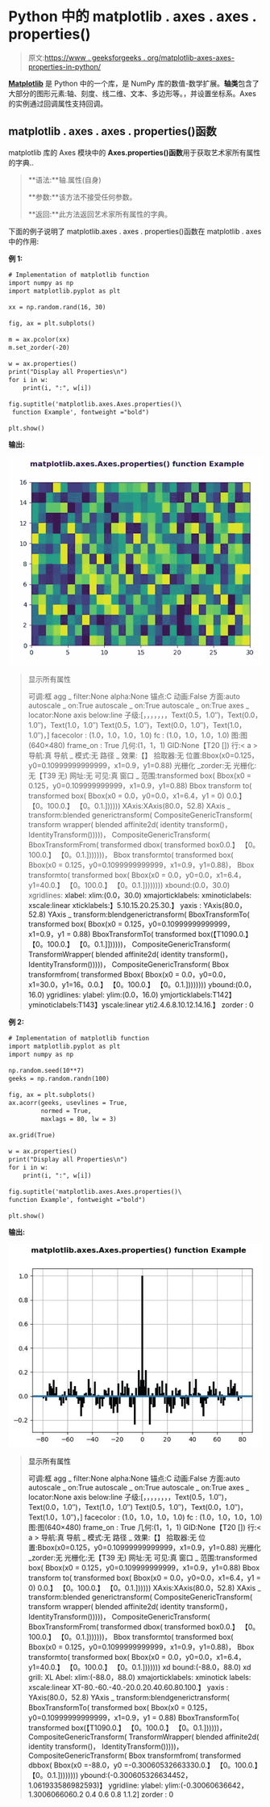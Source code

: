# Python 中的 matplotlib . axes . axes . properties()

> 原文:[https://www . geeksforgeeks . org/matplotlib-axes-axes-properties-in-python/](https://www.geeksforgeeks.org/matplotlib-axes-axes-properties-in-python/)

**[Matplotlib](https://www.geeksforgeeks.org/python-introduction-matplotlib/)** 是 Python 中的一个库，是 NumPy 库的数值-数学扩展。**轴类**包含了大部分的图形元素:轴、刻度、线二维、文本、多边形等。，并设置坐标系。Axes 的实例通过回调属性支持回调。

## matplotlib . axes . axes . properties()函数

matplotlib 库的 Axes 模块中的 **Axes.properties()函数**用于获取艺术家所有属性的字典..

> **语法:**轴.属性(自身)
> 
> **参数:**该方法不接受任何参数。
> 
> **返回:**此方法返回艺术家所有属性的字典。

下面的例子说明了 matplotlib.axes . axes . properties()函数在 matplotlib . axes 中的作用:

**例 1:**

```
# Implementation of matplotlib function 
import numpy as np 
import matplotlib.pyplot as plt 

xx = np.random.rand(16, 30) 

fig, ax = plt.subplots() 

m = ax.pcolor(xx) 
m.set_zorder(-20)

w = ax.properties()
print("Display all Properties\n")
for i in w:
    print(i, ":", w[i])

fig.suptitle('matplotlib.axes.Axes.properties()\
 function Example', fontweight ="bold") 

plt.show() 
```

**输出:**

![](img/3c359cb252a5baae23d963d3c468b5e1.png)

> 显示所有属性
> 
> 可调:框
> agg _ filter:None
> alpha:None
> 锚点:C
> 动画:False
> 方面:auto
> autoscale _ on:True
> autoscale _ on:True
> autoscale _ on:True
> axes _ locator:None
> axis below:line
> 子级:[，，，，，，，Text(0.5，1.0″)，Text(0.0，1.0″)，Text(1.0，1.0″) Text(0.5，1.0″)，Text(0.0，1.0″)，Text(1.0，1.0″)，]
> facecolor : (1.0，1.0，1.0，1.0)
> fc : (1.0，1.0，1.0，1.0)
> 图:图(640×480)
> frame_on : True
> 几何:(1，1，1)
> GID:None【T20 [])
> 行:< a >
> 导航:真
> 导航 _ 模式:无
> 路径 _ 效果:【】
> 拾取器:无
> 位置:Bbox(x0=0.125，y0=0.10999999999999，x1=0.9，y1=0.88)
> 光栅化 _zorder:无
> 光栅化:无【T39 无)
> 网址:无
> 可见:真
> 窗口 _ 范围:transformed box(
> Bbox(x0 = 0.125，y0=0.109999999999，x1=0.9，y1=0.88)
> Bbox transform to(
> transformed box(
> Bbox(x0 = 0.0，y0=0.0，x1=6.4，y1 = 0) 0.0.】
> 【0。100.0.】
> 【0。0.1.])))))
> XAxis:XAxis(80.0，52.8)
> XAxis _ transform:blended generictransform(
> CompositeGenericTransform(
> transform wrapper(
> blended affinite2d(
> identity transform()，
> IdentityTransform()))))，
> CompositeGenericTransform(
> BboxTransformFrom(
> transformed dbox(
> transformed box0.0.】
> 【0。100.0.】
> 【0。0.1.]))))))，
> Bbox transformto(
> transformed box(
> Bbox(x0 = 0.125，y0=0.1099999999999，x1=0.9，y1=0.88)，
> Bbox transformto(
> transformed box(
> Bbox(x0 = 0.0，y0=0.0，x1=6.4，y1=40.0.】
> 【0。100.0.】
> 【0。0.1.])))))))
> xbound:(0.0，30.0)
> xgridlines:<a>
> xlabel:
> xlim:(0.0，30.0)
> xmajorticklabels:<a>
> xminoticlabels:<a>
> xscale:linear
> xticklabels:】5.10.15.20.25.30.】
> yaxis : YAxis(80.0，52.8)
> YAxis _ transform:blendgenerictransform(
> BboxTransformTo(
> transformed box(
> Bbox(x0 = 0.125，y0=0.10999999999999，x1=0.9，y1 = 0.88)
> BboxTransformTo(
> transformed box(【T1090.0.】
> 【0。100.0.】
> 【0。0.1.]])))))，
> CompositeGenericTransform(
> TransformWrapper(
> blended affinite2d(
> identity transform()，
> IdentityTransform()))))，
> CompositeGenericTransform(
> Bbox transformfrom(
> transformed Bbox(
> Bbox(x0 = 0.0，y0=0.0，x1=30.0，y1=16。0.0.】
> 【0。100.0.】
> 【0。0.1.])))))))
> ybound:(0.0，16.0)
> ygridlines:<a>
> ylabel:
> ylim:(0.0，16.0)
> ymjorticklabels:<a>T142】yminoticlabels:<a>T143】yscale:linear
> yti2.4.6.8.10.12.14.16.】
> zorder : 0

**例 2:**

```
# Implementation of matplotlib function
import matplotlib.pyplot as plt
import numpy as np

np.random.seed(10**7)
geeks = np.random.randn(100)

fig, ax = plt.subplots()
ax.acorr(geeks, usevlines = True,
         normed = True,
         maxlags = 80, lw = 3)

ax.grid(True)

w = ax.properties()
print("Display all Properties\n")
for i in w:
    print(i, ":", w[i])

fig.suptitle('matplotlib.axes.Axes.properties()\
function Example', fontweight ="bold") 

plt.show() 
```

**输出:**

![](img/4a00c8b41a202a3abc7fdd1363345c29.png)

> 显示所有属性
> 
> 可调:框
> agg _ filter:None
> alpha:None
> 锚点:C
> 动画:False
> 方面:auto
> autoscale _ on:True
> autoscale _ on:True
> autoscale _ on:True
> axes _ locator:None
> axis below:line
> 子级:[，，，，，，，，Text(0.5，1.0″)，Text(0.0，1.0″)，Text(1.0，1.0″) Text(0.5，1.0″)，Text(0.0，1.0″)，Text(1.0，1.0″)，]
> facecolor : (1.0，1.0，1.0，1.0)
> fc : (1.0，1.0，1.0，1.0)
> 图:图(640×480)
> frame_on : True
> 几何:(1，1，1)
> GID:None【T20 [])
> 行:< a >
> 导航:真
> 导航 _ 模式:无
> 路径 _ 效果:【】
> 拾取器:无
> 位置:Bbox(x0=0.125，y0=0.10999999999999，x1=0.9，y1=0.88)
> 光栅化 _zorder:无
> 光栅化:无【T39 无)
> 网址:无
> 可见:真
> 窗口 _ 范围:transformed box(
> Bbox(x0 = 0.125，y0=0.109999999999，x1=0.9，y1=0.88)
> Bbox transform to(
> transformed box(
> Bbox(x0 = 0.0，y0=0.0，x1=6.4，y1 = 0) 0.0.】
> 【0。100.0.】
> 【0。0.1.])))))
> XAxis:XAxis(80.0，52.8)
> XAxis _ transform:blended generictransform(
> CompositeGenericTransform(
> transform wrapper(
> blended affinite2d(
> identity transform()，
> IdentityTransform()))))，
> CompositeGenericTransform(
> BboxTransformFrom(
> transformed dbox(
> transformed box0.0.】
> 【0。100.0.】
> 【0。0.1.]))))))，
> Bbox transformto(
> transformed box(
> Bbox(x0 = 0.125，y0=0.1099999999999，x1=0.9，y1=0.88)，
> Bbox transformto(
> transformed box(
> Bbox(x0 = 0.0，y0=0.0，x1=6.4，y1=40.0.】
> 【0。100.0.】
> 【0。0.1.]))))))
> xd bound:(-88.0，88.0)
> xd grill:<a>
> XL Abel:
> xlim:(-88.0，88.0)
> xmajorticklabels:<a>
> xminotick labels:<a>
> xscale:linear
> XT-80.-60.-40.-20.0.20.40.60.80.100.】
> yaxis : YAxis(80.0，52.8)
> YAxis _ transform:blendgenerictransform(
> BboxTransformTo(
> transformed box(
> Bbox(x0 = 0.125，y0=0.10999999999999，x1=0.9，y1 = 0.88)
> BboxTransformTo(
> transformed box(【T1090.0.】
> 【0。100.0.】
> 【0。0.1.])))))，
> CompositeGenericTransform(
> TransformWrapper(
> blended affinite2d(
> identity transform()，
> IdentityTransform()))))，
> CompositeGenericTransform(
> Bbox transformfrom(
> transformed dbbox(
> Bbox(x0 =-88.0，y0 =-0.30060532663330.0.】
> 【0。100.0.】
> 【0。0.1.])))))))
> ybound:(-0.300605326634452，1.061933586982593)】
> ygridline:<a>
> ylabel:
> ylim:(-0.30060636642，1.3006066060.2 0.4 0.6 0.8 1.1.2]
> zorder : 0